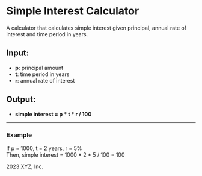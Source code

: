 # Simple Interest Calculator

A calculator that calculates simple interest given principal, annual rate of interest and time period in years.

## Input:
- **p**: principal amount  
- **t**: time period in years  
- **r**: annual rate of interest  

## Output:
- **simple interest = p * t * r / 100**

---

### Example
If p = 1000, t = 2 years, r = 5%  
Then, simple interest = 1000 * 2 * 5 / 100 = 100

2023 XYZ, Inc.
